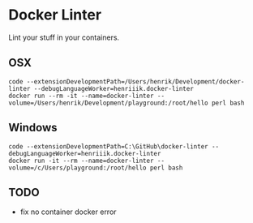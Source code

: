 # Docker Linter
Lint your stuff in your containers.

## OSX
```
code --extensionDevelopmentPath=/Users/henrik/Development/docker-linter --debugLanguageWorker=henriiik.docker-linter
docker run --rm -it --name=docker-linter --volume=/Users/henrik/Development/playground:/root/hello perl bash
```

## Windows
```
code --extensionDevelopmentPath=C:\GitHub\docker-linter --debugLanguageWorker=henriiik.docker-linter
docker run -it --rm --name=docker-linter --volume=/c/Users/playground:/root/hello perl bash
```

## TODO

- fix no container docker error
